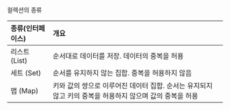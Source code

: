 
컬렉션의 종류

| 종류(인터페이스)  | 개요                                                           |
| :--------- | :----------------------------------------------------------- |
| 리스트 (List) | 순서대로 데이터를 저장. 데이터의 중복을 허용                                    |
| 세트 (Set)   | 순서를 유지하지 않는 집합. 중복을 허용하지 않음                                  |
| 맵 (Map)    | 키와 값의 쌍으로 이루어진 데이터 집합. 순서는 유지되지 않고 키의 중복을 허용하지 않으며 값의 중복을 허용 |


